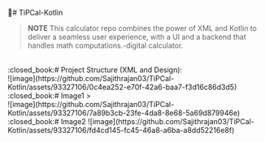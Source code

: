 :iphone:# TiPCal-Kotlin
<br />
> **NOTE**
> This calculator repo combines the power of XML and Kotlin to deliver a seamless user experience, with a  UI and a  backend that  handles  math computations.-digital calculator.
<br />
:closed_book:# Project Structure (XML and Design):
<br />
![image](https://github.com/Sajithrajan03/TiPCal-Kotlin/assets/93327106/0c4ea252-e70f-42a6-baa7-f3d16c86d3d5)
<br />
:closed_book:# Image1
> <br />
![image](https://github.com/Sajithrajan03/TiPCal-Kotlin/assets/93327106/7a89b3cb-23fe-4da8-8e68-5a69d879946e)

<br />
:closed_book:# Image2
![image](https://github.com/Sajithrajan03/TiPCal-Kotlin/assets/93327106/fd4cd145-fc45-46a8-a6ba-a8dd52216e8f)

